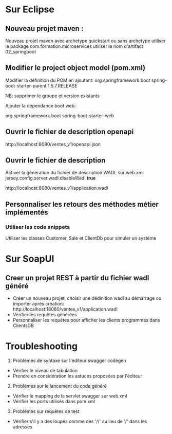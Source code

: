# Sur Eclipse
## Nouveau projet maven :

Nouveau projet maven avec archetype quickstart ou sans archetype
utiliser le package com.formation.microservices
utiliser le nom d'artifact 02_springboot

## Modifier le project object model (pom.xml)
Modifier la définition du POM en ajoutant:
    <parent>
        <groupId>org.springframework.boot</groupId>
        <artifactId>spring-boot-starter-parent</artifactId>
        <version>1.5.7.RELEASE</version>
    </parent>

NB: supprimer le groupe et version existants

Ajouter la dépendance boot web:

<dependency>
    <groupId>org.springframework.boot</groupId>
    <artifactId>spring-boot-starter-web</artifactId>
</dependency>

## Ouvrir le fichier de description openapi
http://localhost:8080/ventes_v1/openapi.json

## Ouvrir le fichier de description
Activer la génération du fichier de description WADL sur web.xml
        <init-param>
            <param-name>jersey.config.server.wadl.disableWadl</param-name>
            <param-value>**true**</param-value>
        </init-param>
        
http://localhost:8080/ventes_v1/application.wadl

## Personnaliser les retours des méthodes métier implémentés
### Utiliser les code snippets
Utiliser les classes Customer, Sale et ClientDb pour simuler un système

# Sur SoapUI
## Creer un projet REST à partir du fichier wadl généré
* Créer un nouveau projet, choisir une dédinition wadl au démarrage ou importer après création:
http://localhost:18080/ventes_v1/application.wadl
* Vérifier les requêtes générées
* Personnaliser les requêtes pour afficher les clients programmés dans ClientsDB


# Troubleshooting
1. Problèmes de syntaxe sur l'editeur swagger codegen
  * Vérifier le niveau de tabulation
  * Prendre en considération les astuces proposées par l'éditeur
2. Problèmes sur le lancement du code généré
  * Vérifier le mapping de la servlet swagger sur web.xml
  * Vérifier les ports utilisés dans pom.xml
3. Problèmes sur requêtes de test
  * Vérifier s'il y a des loupés comme des '//' au lieu de '/' dans les adresses